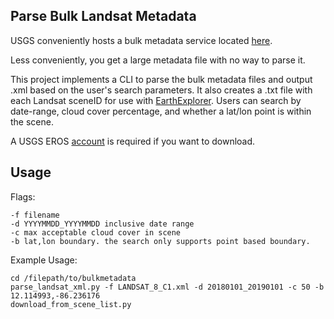 ## Parse Bulk Landsat Metadata

USGS conveniently hosts a bulk metadata service located [here](https://www.usgs.gov/land-resources/nli/landsat/bulk-metadata-service).

Less conveniently, you get a large metadata file with no way to parse it.

This project implements a CLI to parse the bulk metadata files and output .xml
based on the user's search parameters. It also creates a .txt file with each Landsat sceneID
for use with [EarthExplorer](https://earthexplorer.usgs.gov/). Users can search by date-range, cloud cover percentage, and 
whether a lat/lon point is within the scene.


A USGS EROS [account](https://ers.cr.usgs.gov/login/) is required if you want to download.

## Usage

Flags:

```
-f filename 
-d YYYYMMDD_YYYYMMDD inclusive date range 
-c max acceptable cloud cover in scene
-b lat,lon boundary. the search only supports point based boundary.
```

Example Usage:

```commandline
cd /filepath/to/bulkmetadata
parse_landsat_xml.py -f LANDSAT_8_C1.xml -d 20180101_20190101 -c 50 -b 12.114993,-86.236176
download_from_scene_list.py
```
